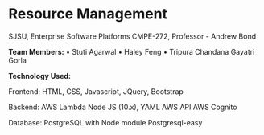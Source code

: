 # Resource Management 

SJSU, Enterprise Software Platforms CMPE-272, Professor - Andrew Bond

**Team Members:**
• Stuti Agarwal
• Haley Feng
• Tripura Chandana Gayatri Gorla

**Technology Used:**

Frontend:
HTML, CSS, Javascript, JQuery, Bootstrap

Backend:
AWS Lambda
Node JS (10.x), YAML
AWS API
AWS Cognito

Database: 
PostgreSQL with Node module Postgresql-easy
